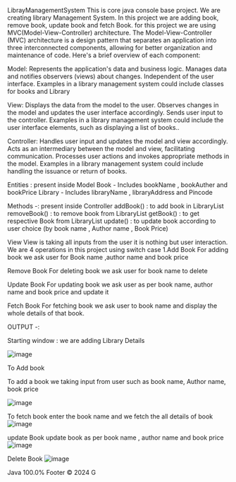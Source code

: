 LibrayManagementSystem
This is core java console base project. We are creating library Management System. In this project we are adding book, remove book, update book and fetch Book. for this project we are using MVC(Model-View-Controller) architecture. The Model-View-Controller (MVC) architecture is a design pattern that separates an application into three interconnected components, allowing for better organization and maintenance of code. Here's a brief overview of each component:

Model: Represents the application's data and business logic. Manages data and notifies observers (views) about changes. Independent of the user interface. Examples in a library management system could include classes for books and Library

View: Displays the data from the model to the user. Observes changes in the model and updates the user interface accordingly. Sends user input to the controller. Examples in a library management system could include the user interface elements, such as displaying a list of books..

Controller: Handles user input and updates the model and view accordingly. Acts as an intermediary between the model and view, facilitating communication. Processes user actions and invokes appropriate methods in the model. Examples in a library management system could include handling the issuance or return of books.

Entities : present inside Model Book - Includes bookName , bookAuther and bookPrice Library - Includes libraryName , libraryAddress and Pincode

Methods -: present inside Controller addBook() : to add book in LibraryList removeBook() : to remove book from LibraryList getBook() : to get respective Book from LibraryList update() : to update book according to user choice (by book name , Author name , Book Price)

View View is taking all inputs from the user it is nothing but user interaction. We are 4 operations in this project using switch case 1.Add Book For adding book we ask user for Book name ,author name and book price

Remove Book For deleting book we ask user for book name to delete

Update Book For updating book we ask user as per book name, author name and book price and update it

Fetch Book For fetching book we ask user to book name and display the whole details of that book.

OUTPUT -:

Starting window :
we are adding Library Details

![image](https://github.com/anguyadav012/Library-Management-System/assets/99881114/fe3aa519-b71e-4551-b8d4-26d4a14c007b)


To Add book

To add a book we taking input from user such as book name, Author name, book price

![image](https://github.com/anguyadav012/Library-Management-System/assets/99881114/60e86bb1-589b-4816-999d-ac6b43eb00f2)




To fetch book
enter the book name and we fetch the all details of book
![image](https://github.com/anguyadav012/Library-Management-System/assets/99881114/ec02a61e-e268-441f-b9e2-ef9f1a2555a6)



update Book
update book as per book name , author name and book price
![image](https://github.com/anguyadav012/Library-Management-System/assets/99881114/a2fee677-6510-4985-85d4-5580e6266109)




Delete Book
![image](https://github.com/anguyadav012/Library-Management-System/assets/99881114/5105a411-9d56-42f7-aeef-e888292086d6)




Java
100.0%
Footer
© 2024 G


